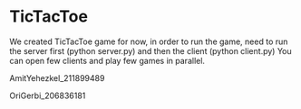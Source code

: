 # TicTacToe

We created TicTacToe game
for now, in order to run the game, need to run the server first (python server.py)
and then the client (python client.py)
You can open few clients and play few games in parallel.











AmitYehezkel_211899489

OriGerbi_206836181
